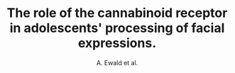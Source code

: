 ---
cat: gaia
subcat: brainomics
bestof: false
author: A. Ewald et al.
title: The role of the cannabinoid receptor in adolescents' processing of facial expressions.
journal: Eur J Neurosci.
year: 2016
type: article
---